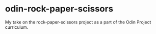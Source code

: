 # odin-rock-paper-scissors

My take on the rock-paper-scissors project as a part of the Odin Project curriculum.